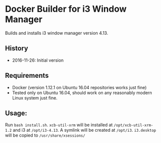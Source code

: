 # Docker Builder for i3 Window Manager

Builds and installs i3 window manager version 4.13.

## History

- 2016-11-26: Initial version

## Requirements

- Docker (version 1.12.1 on Ubuntu 16.04 repositories works just fine)
- Tested only on Ubuntu 16.04, should work on any reasonably modern Linux system just fine.

## Usage:

Run `bash install.sh`. `xcb-util-xrm` will be installed at `/opt/xcb-util-xrm-1.2` and i3 at `/opt/i3-4.13`. A symlink will be created at `/opt/i3`. `i3.desktop` will be copied to `/usr/share/xsessions/`
